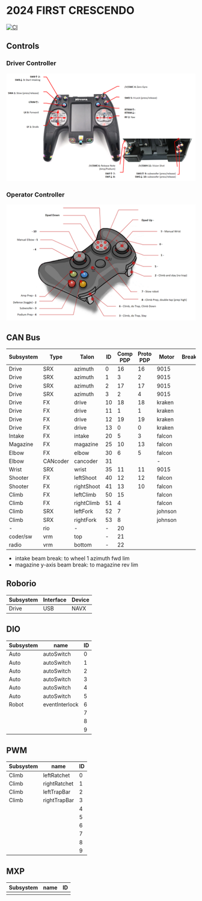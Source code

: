 # 2024 FIRST CRESCENDO

[![CI](https://github.com/strykeforce/crescendo/actions/workflows/main.yml/badge.svg)](https://github.com/strykeforce/crescendo/actions/workflows/main.yml)

## Controls

### Driver Controller
![flysky](docs/driver-controls.png)

### Operator Controller
![operator](docs/operator-controls.png)

## CAN Bus

| Subsystem | Type     | Talon      | ID  | Comp PDP | Proto PDP | Motor  | Breaker |
| --------- | -------- | ---------- | --- | -------- | --------- | ------ | ------- |
| Drive     | SRX      | azimuth    | 0   |  16      | 16        | 9015   |         |
| Drive     | SRX      | azimuth    | 1   |  3       | 2         | 9015   |         |
| Drive     | SRX      | azimuth    | 2   |  17      | 17        | 9015   |         |
| Drive     | SRX      | azimuth    | 3   |  2       | 4         | 9015   |         |
| Drive     | FX       | drive      | 10  |  18      | 18        | kraken |         |
| Drive     | FX       | drive      | 11  |  1       | 1         | kraken |         |
| Drive     | FX       | drive      | 12  |  19      | 19        | kraken |         |
| Drive     | FX       | drive      | 13  |  0       | 0         | kraken |         |
| Intake    | FX       | intake     | 20  |  5       | 3         | falcon |         |
| Magazine  | FX       | magazine   | 25  |  10      | 13        | falcon |         |
| Elbow     | FX       | elbow      | 30  |  6       | 5         | falcon |         |
| Elbow     | CANcoder | cancoder   | 31  |          |           | -      |         |
| Wrist     | SRX      | wrist      | 35  |  11      | 11        | 9015   |         |
| Shooter   | FX       | leftShoot  | 40  |  12      | 12        | falcon |         |
| Shooter   | FX       | rightShoot | 41  |  13      | 10        | falcon |         |
| Climb     | FX       | leftClimb  | 50  |  15      |           | falcon |         |
| Climb     | FX       | rightClimb | 51  |  4       |           | falcon |         |
| Climb     | SRX      | leftFork   | 52  | 7        |           | johnson |        |
| Climb     | SRX      | rightFork  | 53  | 8        |           | johnson |        |
| -         | rio      | -          | -   | 20       |           |        |         |
| coder/sw  | vrm      | top        | -   | 21       |           |        |         |
| radio     | vrm      | bottom     | -   | 22       |           |        |         |

* intake beam break: to wheel 1 azimuth fwd lim
* magazine y-axis beam break: to magazine rev lim

## Roborio
| Subsystem | Interface | Device | 
| --------- | --------- | ------ |
| Drive     | USB       | NAVX   |

## DIO
| Subsystem | name           | ID  |
| --------- | -------------- | --- |
| Auto      | autoSwitch     | 0   |
| Auto      | autoSwitch     | 1   |
| Auto      | autoSwitch     | 2   |
| Auto      | autoSwitch     | 3   |
| Auto      | autoSwitch     | 4   |
| Auto      | autoSwitch     | 5   |
| Robot     | eventInterlock | 6   |
|           |                | 7   |
|           |                | 8   |
|           |                | 9   | 

## PWM
| Subsystem | name         | ID  |
| --------- | ------------ | --- |
| Climb     | leftRatchet  | 0   |
| Climb     | rightRatchet | 1   |
| Climb     | leftTrapBar  | 2   |
| Climb     | rightTrapBar | 3   |
|           |              | 4   |
|           |              | 5   |
|           |              | 6   |
|           |              | 7   |
|           |              | 8   |
|           |              | 9 |

## MXP
| Subsystem | name   | ID |
| --------- | ------ | -- |
|           |        |    |

